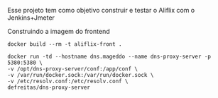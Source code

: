 Esse projeto tem como objetivo construir e testar o Aliflix com o Jenkins+Jmeter

Construindo a imagem do frontend

```docker
docker build --rm -t aliflix-front .
```

```
docker run -td --hostname dns.mageddo --name dns-proxy-server -p 5380:5380 \
-v /opt/dns-proxy-server/conf:/app/conf \
-v /var/run/docker.sock:/var/run/docker.sock \
-v /etc/resolv.conf:/etc/resolv.conf \
defreitas/dns-proxy-server
```
